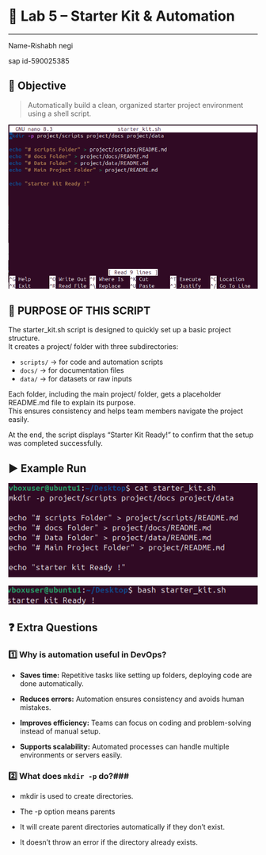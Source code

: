 # 🚀 **Lab 5 – Starter Kit & Automation**

---



Name-Rishabh negi

sap id-590025385


## 🎯 **Objective**
> Automatically build a clean, organized starter project environment using a shell script.

![alt text](image.png)


## 📝 PURPOSE OF THIS SCRIPT


The starter_kit.sh script is designed to quickly set up a basic project structure.  
It creates a project/ folder with three subdirectories:  

   - `scripts/` → for code and automation scripts  
   - `docs/` → for documentation files  
   - `data/` → for datasets or raw inputs  

Each folder, including the main project/ folder, gets a placeholder README.md file to explain its purpose.  
This ensures consistency and helps team members navigate the project easily.  

At the end, the script displays “Starter Kit Ready!” to confirm that the setup was completed successfully.  

## ▶️ **Example Run**

![alt text](<Screenshot 2025-09-09 165020-1.png>)

![alt text](<Screenshot 2025-09-09 165002.png>)

## ❓ **Extra Questions**

###  1️⃣ Why is automation useful in DevOps?

- **Saves time:** Repetitive tasks like setting up folders, deploying code are done automatically.

- **Reduces errors:** Automation ensures consistency and avoids human mistakes.

- **Improves efficiency:** Teams can focus on coding and problem-solving instead of manual setup.

- **Supports scalability:** Automated processes can handle multiple environments or servers easily.

### 2️⃣ What does `mkdir -p` do?###

- mkdir is used to create directories.

- The -p option means parents

- It will create parent directories automatically if they don’t exist.

- It doesn’t throw an error if the directory already exists.
